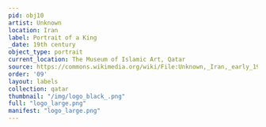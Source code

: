 ```yaml
---
pid: obj10
artist: Unknown
location: Iran
label: Portrait of a King
_date: 19th century
object_type: portrait
current_location: The Museum of Islamic Art, Qatar
source: https://commons.wikimedia.org/wiki/File:Unknown,_Iran,_early_19th_Century_-_Portrait_of_Hasan_%27Ali_Mirza_Shuja_al-Saltana_-_Google_Art_Project.jpg
order: '09'
layout: labels
collection: qatar
thumbnail: "/img/logo_black_.png"
full: "logo_large.png"
manifest: "logo_large.png"
---
```

